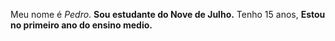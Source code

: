 Meu nome é *Pedro*.
**Sou estudante do Nove de Julho.**
Tenho 15 anos, **Estou no primeiro ano do ensino medio.**
